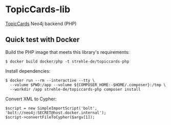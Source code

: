 # TopicCards-lib

[TopicCards](https://topiccards.net/) Neo4j backend (PHP)

## Quick test with Docker

Build the PHP image that meets this library's requirements:

```
$ docker build docker/php -t strehle-de/topiccards-php
```

Install dependencies:
```
$ docker run --rm --interactive --tty \
  --volume $PWD:/app --volume ${COMPOSER_HOME:-$HOME/.composer}:/tmp \
  --workdir /app strehle-de/topiccards-php composer install
```

Convert XML to Cypher:
```
$script = new SimpleImportScript('bolt', 'bolt://neo4j:SECRET@host.docker.internal');
$script->convertFileToCypher($argv[1]);
```